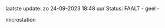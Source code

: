 laatste update: 
zo 24-09-2023 18:48   uur 
Status: FAALT - geel - 
<div class="service Y">microstation</div>